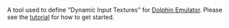 A tool used to define "Dynamic Input Textures" for [Dolphin Emulator](https://dolphin-emu.org/).  Please see the [tutorial](https://github.com/iwubcode/DolphinDynamicInputTextureCreator/wiki/Tutorial) for how to get started.
